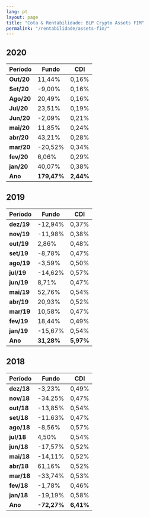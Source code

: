 ```yaml
---
lang: pt
layout: page
title: "Cota & Rentabilidade: BLP Crypto Assets FIM"
permalink: "/rentabilidade/assets-fim/"
---
```

## 2020

Período | Fundo | CDI
---|---|---
**Out/20** | 11,44% | 0,16%
**Set/20** | -9,00% | 0,16%
**Ago/20** | 20,49% | 0,16%
**Jul/20** | 23,51% | 0,19%
**Jun/20** | -2,09% | 0,21%
**mai/20** | 11,85% | 0,24%
**abr/20** | 43,21% | 0,28%
**mar/20** | -20,52% | 0,34%
**fev/20** | 6,06% | 0,29%
**jan/20** | 40,07% | 0,38%
**Ano**  | **179,47%** | **2,44%**

## 2019

Período | Fundo | CDI
---|---|---
**dez/19** | -12,94% | 0,37%
**nov/19** | -11,98% | 0,38%
**out/19** | 2,86% | 0,48%
**set/19** | -8,78% | 0,47%
**ago/19** | -3,59% | 0,50%
**jul/19** | -14,62% | 0,57%
**jun/19** | 8,71% | 0,47%
**mai/19** | 52,76% | 0,54%
**abr/19** | 20,93% | 0,52%
**mar/19** | 10,58% | 0,47%
**fev/19** | 18,44% | 0,49%
**jan/19** | -15,67% | 0,54%
**Ano**  | **31,28%** | **5,97%**

## 2018

Período | Fundo | CDI
---|---|---
**dez/18** | -3,23% |  0,49%
**nov/18**  | -34.25%  | 0,47%
**out/18** | -13,85% | 0,54%
**set/18** | -11.63% | 0,47%
**ago/18** | -8,56% | 0,57%
**jul/18** | 4,50% | 0,54%
**jun/18** | -17,57% | 0,52%
**mai/18** | -14,11% | 0,52%
**abr/18** | 61,16% | 0,52%
**mar/18** | -33,74% | 0,53%
**fev/18** | -1,78% | 0,46%
**jan/18** | -19,19% | 0,58%
**Ano**  | **-72,27%** | **6,41%**
